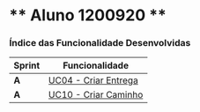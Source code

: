 ** Aluno 1200920 **
===============================


### Índice das Funcionalidade Desenvolvidas ###

| Sprint | Funcionalidade                            |
|--------|-------------------------------------------|
| **A**  | [UC04 - Criar Entrega](GestArm_API_Wiki/UseCases/UC4/)|
| **A**  | [UC10 - Criar Caminho](GestLog_API_Wiki/UseCases/UC10/)|
